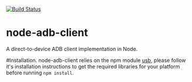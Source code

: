 [![Build Status](https://travis-ci.org/appium/node-adb-client.svg)](https://travis-ci.org/appium/node-adb-client)

# node-adb-client
A direct-to-device ADB client implementation in Node.

#Installation.
node-adb-client relies on the npm module [usb](https://www.npmjs.com/package/usb),
please follow it's installation instructions to get the required libraries for your
platform before running `npm install`.



